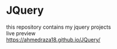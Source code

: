 # JQuery
this repository contains my jquery projects <br />
live preview <br />
https://ahmedraza18.github.io/JQuery/
